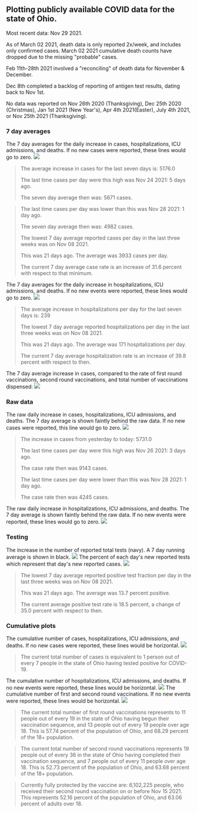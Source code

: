 ## Plotting publicly available COVID data for the state of Ohio. 

Most recent data: Nov 29 2021. 

As of March 02 2021, death data is only reported 2x/week, and includes only confirmed cases. March 02 2021 cumulative death counts have dropped due to the missing "probable" cases.

Feb 11th-28th 2021 involved a "reconciling" of death data for November & December.

Dec 8th completed a backlog of reporting of antigen test results, dating back to Nov 1st.

No data was reported on Nov 26th 2020 (Thanksgiving), Dec 25th 2020 (Christmas), Jan 1st 2021 (New Year's), Apr 4th 2021(Easter), July 4th 2021, or Nov 25th 2021 (Thanksgiving).
### 7 day averages
The 7 day averages for the daily increase in cases, hospitalizations, ICU admissions, and deaths. If no new cases were reported, these lines would go to zero.
![](7dayaverage_cases.png)

>The average increase in cases for the last seven days is: 5176.0
>
>The last time cases per day were this high was Nov 24 2021: 5 days ago.
>
>The seven day average then was: 5671 cases.

>
>The last time cases per day was lower than this was Nov 28 2021: 1 day ago.
>
>The seven day average then was: 4982 cases.
>
>The lowest 7 day average reported cases per day in the last three weeks was on Nov 08 2021.
>
>This was 21 days ago. The average was 3933 cases per day.
>
>The current 7 day average case rate is an increase of 31.6 percent with respect to that minimum.

The 7 day averages for the daily increase in hospitalizations, ICU admissions, and deaths. If no new events were reported, these lines would go to zero.
![](7dayaverage_hospital.png)

>The average increase in hospitalizations per day for the last seven days is: 239
>
>The lowest 7 day average reported hospitalizations per day in the last three weeks was on Nov 08 2021.
>
>This was 21 days ago. The average was 171 hospitalizations per day.
>
>The current 7 day average hospitalization rate is an increase of 39.8 percent with respect to then.

The 7 day average increase in cases, compared to the rate of first round vaccinations, second round vaccinations, and total number of vaccinations dispensed:
![](DailyVaccinationsCases.png)

### Raw data
The raw daily increase in cases, hospitalizations, ICU admissions, and deaths. The 7 day average is shown faintly behind the raw data. If no new cases were reported, this line would go to zero.
![](DailyCases.png)

>The increase in cases from yesterday to today: 5731.0 
>
>The last time cases per day were this high was Nov 26 2021: 3 days ago. 
>
>The case rate then was 9143 cases.
>
>The last time cases per day were lower than this was Nov 28 2021: 1 day ago. 
>
>The case rate then was 4245 cases.

The raw daily increase in hospitalizations, ICU admissions, and deaths. The 7 day average is shown faintly behind the raw data. If no new events were reported, these lines would go to zero.
![](DailyHospitalizations.png)

### Testing

The increase in the number of reported total tests (navy). A 7 day running average is shown in black.
![](DailyTests.png)
The percent of each day's new reported tests which represent that day's new reported cases.
![](percentpositive_tests.png)

>The lowest 7 day average reported positive test fraction per day in the last three weeks was on Nov 08 2021.
>
>This was 21 days ago. The average was 13.7 percent positive. 
>
>The current average positive test rate is 18.5 percent, a change of 35.0 percent with respect to then. 

### Cumulative plots
The cumulative number of cases, hospitalizations, ICU admissions, and deaths. If no new cases were reported, these lines would be horizontal.
![](Cases.png)

>The current total number of cases is equivalent to 1 person out of every 7 people in the state of Ohio having tested positive for COVID-19.

The cumulative number of hospitalizations, ICU admissions, and deaths. If no new events were reported, these lines would be horizontal.
![](Hospitalizations.png)
The cumulative number of first and second round vaccinations. If no new events were reported, these lines would be horizontal.
![](Vaccinations.png)

>The current total number of first round vaccinations represents to 11 people out of every 19 in the state of Ohio having begun their vaccination sequence, and 13 people out of every 19 people over age 18.
 >This is 57.74 percent of the population of Ohio, and 68.29 percent of the 18+ population.

>The current total number of second round vaccinations represents 19 people out of every 36 in the state of Ohio having completed their vaccination sequence, and 7 people out of every 11 people over age 18. 
>This is 52.73 percent of the population of Ohio, and 63.68 percent of the 18+ population.

>Currently fully protected by the vaccine are: 6,102,225 people, who received their second round vaccination on or before Nov 15 2021.
>This represents 52.16 percent of the population of Ohio, and 63.06 percent of adults over 18.

